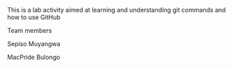 This is a lab activity aimed at learning and understanding git commands and how to use GitHub

Team members

Sepiso Muyangwa 

MacPride Bulongo

